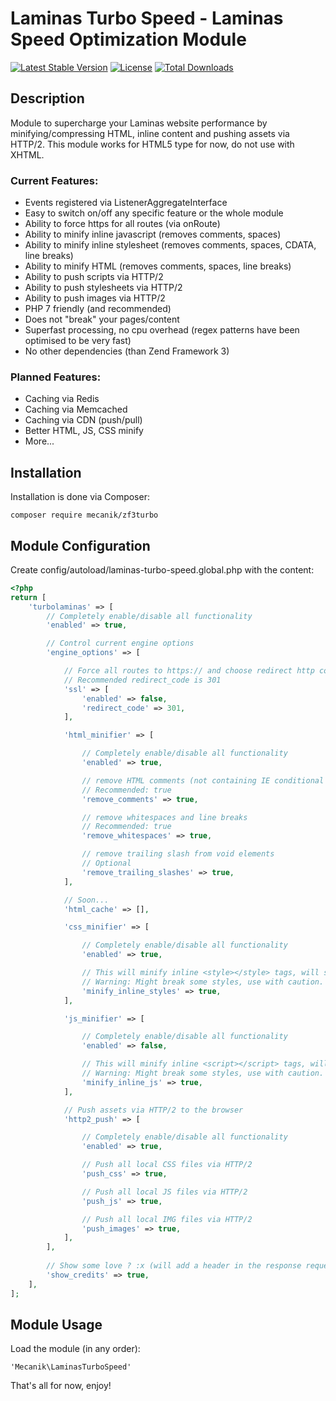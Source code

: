 # Laminas Turbo Speed - Laminas Speed Optimization Module
 [![Latest Stable Version](https://poser.pugx.org/mecanik/zf3turbo/v/stable)](https://packagist.org/packages/mecanik/zf3turbo)
 [![License](https://poser.pugx.org/mecanik/zf3turbo/license)](https://packagist.org/packages/mecanik/zf3turbo)
 [![Total Downloads](https://poser.pugx.org/mecanik/zf3turbo/downloads)](https://packagist.org/packages/mecanik/zf3turbo)
 
Description
------------
Module to supercharge your Laminas website performance by minifying/compressing HTML, inline content and pushing assets via HTTP/2. This module works for HTML5 type for now, do not use with XHTML.


### Current Features:
* Events registered via ListenerAggregateInterface
* Easy to switch on/off any specific feature or the whole module
* Ability to force https for all routes (via onRoute)
* Ability to minify inline javascript (removes comments, spaces)
* Ability to minify inline stylesheet (removes comments, spaces, CDATA, line breaks)
* Ability to minify HTML (removes comments, spaces, line breaks)
* Ability to push scripts via HTTP/2
* Ability to push stylesheets via HTTP/2
* Ability to push images via HTTP/2
* PHP 7 friendly (and recommended)
* Does not "break" your pages/content
* Superfast processing, no cpu overhead (regex patterns have been optimised to be very fast)
* No other dependencies (than Zend Framework 3)

### Planned Features:
* Caching via Redis
* Caching via Memcached
* Caching via CDN (push/pull)
* Better HTML, JS, CSS minify
* More...

Installation
------------
Installation is done via Composer:

```
composer require mecanik/zf3turbo
```

Module Configuration
----------------
Create config/autoload/laminas-turbo-speed.global.php with the content:

```php
<?php
return [
    'turbolaminas' => [
        // Completely enable/disable all functionality
        'enabled' => true,

        // Control current engine options
        'engine_options' => [

            // Force all routes to https:// and choose redirect http code
            // Recommended redirect_code is 301
            'ssl' => [
                'enabled' => false,
                'redirect_code' => 301,
            ],

            'html_minifier' => [

                // Completely enable/disable all functionality
                'enabled' => true,

                // remove HTML comments (not containing IE conditional comments)
                // Recommended: true
                'remove_comments' => true,

                // remove whitespaces and line breaks
                // Recommended: true
                'remove_whitespaces' => true,

                // remove trailing slash from void elements
                // Optional
                'remove_trailing_slashes' => true,
            ],

            // Soon...
            'html_cache' => [],

            'css_minifier' => [

                // Completely enable/disable all functionality
                'enabled' => true,

                // This will minify inline <style></style> tags, will strip comments and white spaces and new lines.
                // Warning: Might break some styles, use with caution.
                'minify_inline_styles' => true,
            ],

            'js_minifier' => [

                // Completely enable/disable all functionality
                'enabled' => false,

                // This will minify inline <script></script> tags, will strip comments and white spaces and new lines.
                // Warning: Might break some styles, use with caution.
                'minify_inline_js' => true,
            ],

            // Push assets via HTTP/2 to the browser
            'http2_push' => [

                // Completely enable/disable all functionality
                'enabled' => true,

                // Push all local CSS files via HTTP/2
                'push_css' => true,

                // Push all local JS files via HTTP/2
                'push_js' => true,

                // Push all local IMG files via HTTP/2
                'push_images' => true,
            ],
        ],
        
        // Show some love ? :x (will add a header in the response request, only devs will see it...)
        'show_credits' => true,
    ],
];
```

Module Usage
----------------

Load the module (in any order):

```
'Mecanik\LaminasTurboSpeed'
```

That's all for now, enjoy!